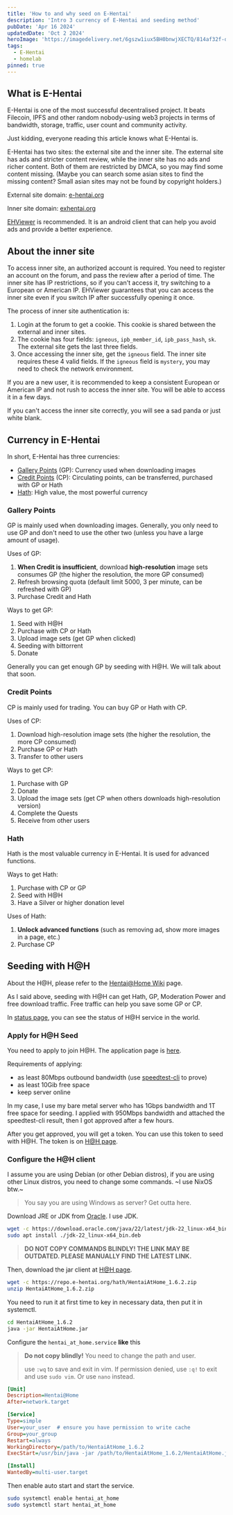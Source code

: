 ```yaml
---
title: 'How to and why seed on E-Hentai'
description: 'Intro 3 currency of E-Hentai and seeding method'
pubDate: 'Apr 16 2024'
updatedDate: 'Oct 2 2024'
heroImage: 'https://imagedelivery.net/6gszw1iux5BH0bnwjXECTQ/814af32f-d3ff-467a-3a53-036105e93e00/small'
tags:
  - E-Hentai
  - homelab
pinned: true
---
```


## What is E-Hentai

E-Hentai is one of the most successful decentralised project. It beats Filecoin, IPFS and other random nobody-using web3 projects in terms of bandwidth, storage, traffic, user count and community activity. 

Just kidding, everyone reading this article knows what E-Hentai is.

E-Hentai has two sites: the external site and the inner site. The external site has ads and stricter content review, while the inner site has no ads and richer content. Both of them are restricted by DMCA, so you may find some content missing. (Maybe you can search some asian sites to find the missing content? Small asian sites may not be found by copyright holders.)

External site domain: [e-hentai.org](https://e-hentai.org/)

Inner site domain: [exhentai.org](https://exhentai.org/)

[EHViewer](https://github.com/FooIbar/EhViewer) is recommended. It is an android client that can help you avoid ads and provide a better experience.

## About the inner site

To access inner site, an authorized account is required. You need to register an account on the forum, and pass the review after a period of time. The inner site has IP restrictions, so if you can't access it, try switching to a European or American IP. EHViewer guarantees that you can access the inner site even if you switch IP after successfully opening it once.

The process of inner site authentication is:

1. Login at the forum to get a cookie. This cookie is shared between the external and inner sites.
2. The cookie has four fields: `igneous`, `ipb_member_id`, `ipb_pass_hash`, `sk`. The external site gets the last three fields.
3. Once accessing the inner site, get the `igneous` field. The inner site requires these 4 valid fields. If the `igneous` field is `mystery`, you may need to check the network environment.

If you are a new user, it is recommended to keep a consistent European or American IP and not rush to access the inner site. You will be able to access it in a few days.

If you can't access the inner site correctly, you will see a sad panda or just white blank.

## Currency in E-Hentai

In short, E-Hentai has three currencies:

- [Gallery Points](https://ehwiki.org/wiki/Gallery_Points) (GP): Currency used when downloading images
- [Credit Points](https://ehwiki.org/wiki/Credits) (CP): Circulating points, can be transferred, purchased with GP or Hath
- [Hath](https://ehwiki.org/wiki/Hath): High value, the most powerful currency

### Gallery Points

GP is mainly used when downloading images. Generally, you only need to use GP and don't need to use the other two (unless you have a large amount of usage).

Uses of GP:

1. **When Credit is insufficient**, download **high-resolution** image sets consumes GP (the higher the resolution, the more GP consumed)
2. Refresh browsing quota (default limit 5000, 3 per minute, can be refreshed with GP)
3. Purchase Credit and Hath

Ways to get GP:

1. Seed with H@H
2. Purchase with CP or Hath
3. Upload image sets (get GP when clicked)
4. Seeding with bittorrent
5. Donate

Generally you can get enough GP by seeding with H@H. We will talk about that soon.

### Credit Points

CP is mainly used for trading. You can buy GP or Hath with CP.

Uses of CP:

1. Download high-resolution image sets (the higher the resolution, the more CP consumed)
2. Purchase GP or Hath
3. Transfer to other users

Ways to get CP:

1. Purchase with GP
2. Donate
3. Upload the image sets (get CP when others downloads high-resolution version)
4. Complete the Quests
5. Receive from other users

### Hath

Hath is the most valuable currency in E-Hentai. It is used for advanced functions.

Ways to get Hath:

1. Purchase with CP or GP
2. Seed with H@H
3. Have a Silver or higher donation level

Uses of Hath:

1. **Unlock advanced functions** (such as removing ad, show more images in a page, etc.)
2. Purchase CP

## Seeding with H@H

About the H@H, please refer to the [Hentai@Home Wiki](https://ehwiki.org/wiki/Hentai@Home) page.

As I said above, seeding with H@H can get Hath, GP, Moderation Power and free download traffic. Free traffic can help you save some GP or CP.

In [status page](https://e-hentai.org/hentaiathome.php), you can see the status of H@H service in the world.

### Apply for H@H Seed

You need to apply to join H@H. The application page is [here](https://e-hentai.org/hentaiathome_apply.php).

Requirements of applying:

- as least 80Mbps outbound bandwidth (use [speedtest-cli](https://www.speedtest.net/apps/cli) to prove)
- as least 10Gib free space
- keep server online

In my case, I use my bare metal server who has 1Gbps bandwidth and 1T free space for seeding. I applied with 950Mbps bandwidth and attached the speedtest-cli result, then I got approved after a few hours.

After you get approved, you will get a token. You can use this token to seed with H@H. The token is on [H@H page](https://e-hentai.org/hentaiathome.php).

### Configure the H@H client

I assume you are using Debian (or other Debian distros), if you are using other Linux distros, you need to change some commands. ~I use NixOS btw.~

> You say you are using Windows as server? Get outta here.

Download JRE or JDK from [Oracle](https://www.oracle.com/java/technologies/downloads/). I use JDK.

```bash
wget -c https://download.oracle.com/java/22/latest/jdk-22_linux-x64_bin.deb
sudo apt install ./jdk-22_linux-x64_bin.deb
```

> **DO NOT COPY COMMANDS BLINDLY! THE LINK MAY BE OUTDATED. PLEASE MANUALLY FIND THE LATEST LINK.**

Then, download the jar client at [H@H page](https://e-hentai.org/hentaiathome.php).

```bash
wget -c https://repo.e-hentai.org/hath/HentaiAtHome_1.6.2.zip
unzip HentaiAtHome_1.6.2.zip
```

You need to run it at first time to key in necessary data, then put it in systemctl.

```bash
cd HentaiAtHome_1.6.2
java -jar HentaiAtHome.jar
```

Configure the `hentai_at_home.service` **like** this

> **Do not copy blindly!** You need to change the path and user.
> 
> use `:wq` to save and exit in vim. If permission denied, use `:q!` to exit and use `sudo vim`. Or use `nano` instead.

```ini
[Unit]
Description=Hentai@Home
After=network.target

[Service]
Type=simple
User=your_user  # ensure you have permission to write cache
Group=your_group
Restart=always
WorkingDirectory=/path/to/HentaiAtHome_1.6.2
ExecStart=/usr/bin/java -jar /path/to/HentaiAtHome_1.6.2/HentaiAtHome.jar

[Install]
WantedBy=multi-user.target
```

Then enable auto start and start the service.

```bash
sudo systemctl enable hentai_at_home
sudo systemctl start hentai_at_home
```